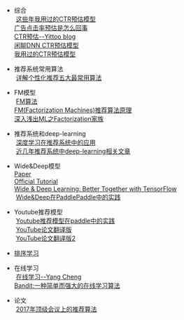 
+ 综合  
  [这些年我用过的CTR预估模型](http://www.infosec-wiki.com/?p=316621)  
  [广告点击率预估是怎么回事](https://cn.linkedin.com/pulse/%E5%B9%BF%E5%91%8A%E7%82%B9%E5%87%BB%E7%8E%87%E9%A2%84%E4%BC%B0%E6%98%AF%E6%80%8E%E4%B9%88%E5%9B%9E%E4%BA%8B-chen-ouyang)  
  [CTR预估--Yittoo blog](http://www.yittoo.com/blog/index.php/tag/ctr/)  
  [闲聊DNN CTR预估模型](http://www.52cs.org/?p=1046)  
  [我用过的CTR预估模型](http://ju.outofmemory.cn/entry/323523)  

+ 推荐系统常用算法  
  [详解个性化推荐五大最常用算法](https://zhuanlan.zhihu.com/p/27768663)  


+ FM模型  
  [FM算法](http://blog.csdn.net/google19890102/article/details/45532745)  
  [FM(Factorization Machines)推荐算法原理](http://www.cnblogs.com/pinard/p/6370127.html)  
  [深入浅出ML之Factorization家族](http://www.52caml.com/head_first_ml/ml-chapter9-factorization-family/)  
  
 
+ 推荐系统和deep-learning  
  [深度学习在推荐系统中的应用](https://zhuanlan.zhihu.com/p/27231244)  
  [近几年推荐系统中deep-learning相关文章](http://shuaizhang.tech/2017/07/28/Summary-of-Recommender-System-Surveys-in-recent-years/)  
   
   
+ Wide&Deep模型  
  [Paper](http://delivery.acm.org/10.1145/2990000/2988454/p7-cheng.pdf?ip=180.76.13.8&id=2988454&acc=OA&key=4D4702B0C3E38B35%2E4D4702B0C3E38B35%2E4D4702B0C3E38B35%2E5945DC2EABF3343C&CFID=954429471&CFTOKEN=89666912&__acm__=1498911787_8e7a630fecd50447d197a89409c9eb92)  
  [Official Tutorial](https://www.tensorflow.org/tutorials/wide_and_deep)  
  [Wide & Deep Learning: Better Together with TensorFlow](https://research.googleblog.com/2016/06/wide-deep-learning-better-together-with.html)  
  [Wide&Deep在PaddlePaddle中的实践](http://models.paddlepaddle.org/2017/05/24/ctr-README.html)  

+ Youtube推荐模型  
  [Youtube推荐模型在paddle中的实践](http://book.paddlepaddle.org/index.cn.html)  
  [YouTube论文翻译版](http://baguadi.com/articles/O014171T.html)  
  [YouTube论文翻译版2](http://chuansong.me/n/1599281452163)  
  
+ [排序学习](http://models.paddlepaddle.org/2017/04/21/ltr-README.html)
+ 在线学习  
  [在线学习--Yang Cheng](http://wxwidget.github.io/blog/2014/01/24/online-learning-survey/)   
  [Bandit:一种简单而强大的在线学习算法](http://blog.findshine.com/2015/01/03/bandit.html)  


+ 论文   
  [2017年顶级会议上的推荐算法](https://zhuanlan.zhihu.com/p/28210449)  
  
  
  
  
  

